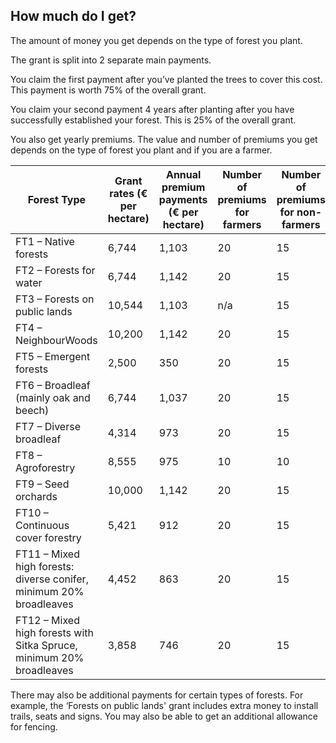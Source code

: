 ##  How much do I get?

The amount of money you get depends on the type of forest you plant.

The grant is split into 2 separate main payments.

You claim the first payment after you’ve planted the trees to cover this cost.
This payment is worth 75% of the overall grant.

You claim your second payment 4 years after planting after you have
successfully established your forest. This is 25% of the overall grant.

You also get yearly premiums. The value and number of premiums you get depends
on the type of forest you plant and if you are a farmer.

Forest Type  |  Grant rates (€ per hectare)  |  Annual premium payments (€ per hectare)  |  Number of premiums for farmers  |  Number of premiums for non-farmers   
---|---|---|---|---  
FT1 – Native forests  |  6,744  |  1,103  |  20  |  15   
FT2 – Forests for water  |  6,744  |  1,142  |  20  |  15   
FT3 – Forests on public lands  |  10,544  |  1,103  |  n/a  |  15   
FT4 – NeighbourWoods  |  10,200  |  1,142  |  20  |  15   
FT5 – Emergent forests  |  2,500  |  350  |  20  |  15   
FT6 – Broadleaf (mainly oak and beech)  |  6,744  |  1,037  |  20  |  15   
FT7 – Diverse broadleaf  |  4,314  |  973  |  20  |  15   
FT8 – Agroforestry  |  8,555  |  975  |  10  |  10   
FT9 – Seed orchards  |  10,000  |  1,142  |  20  |  15   
FT10 – Continuous cover forestry  |  5,421  |  912  |  20  |  15   
FT11 – Mixed high forests: diverse conifer, minimum 20% broadleaves  |  4,452  |  863  |  20  |  15   
FT12 – Mixed high forests with Sitka Spruce, minimum 20% broadleaves  |  3,858  |  746  |  20  |  15   
  
There may also be additional payments for certain types of forests. For
example, the ‘Forests on public lands' grant includes extra money to install
trails, seats and signs. You may also be able to get an additional allowance
for fencing.
